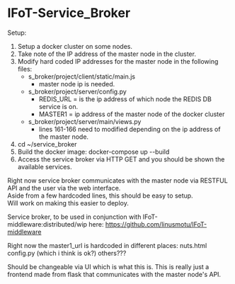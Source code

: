 # IFoT-Service_Broker
Setup:  
1. Setup a docker cluster on some nodes.  
2. Take note of the IP address of the master node in the cluster.  
3. Modify hard coded IP addresses for the master node in the following files:  
    - s_broker/project/client/static/main.js  
        - master node ip is needed.  
    - s_broker/project/server/config.py  
        - REDIS_URL = is the ip address of which node the REDIS DB service is on.  
        - MASTER1 = ip address of the master node of the docker cluster  
    - s_broker/project/server/main/views.py  
        - lines 161-166 need to modified depending on the ip address of the master node.  
4. cd ~/service_broker  
5. Build the docker image: docker-compose up --build  
6. Access the service broker via HTTP GET and you should be shown the available services.  

Right now service broker communicates with the master node via RESTFUL API and the user via the web interface.  
Aside from a few hardcoded lines, this should be easy to setup.  
Will work on making this easier to deploy.  

Service broker, to be used in conjunction with IFoT-middleware:distributed/wip
here: https://github.com/linusmotu/IFoT-middleware

Right now the master1_url is hardcoded in different places:
nuts.html
config.py (which i think is ok?)
others???

Should be changeable via UI which is what this is.
This is really just a frontend made from flask that communicates with the master node's API.
